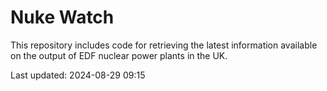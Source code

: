 # Nuke Watch

This repository includes code for retrieving the latest information available on the output of EDF nuclear power plants in the UK.

Last updated: 2024-08-29 09:15